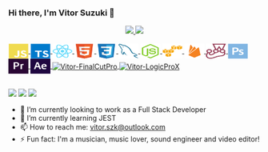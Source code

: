 ### Hi there, I'm Vitor Suzuki 👋
<div align="center">
  <a href="https://github.com/vitorszk">
  <img height="180em" src="https://github-readme-stats.vercel.app/api?username=vitorszk&show_icons=true&theme=dark&include_all_commits=true&count_private=true"/>
  <img height="180em" src="https://github-readme-stats.vercel.app/api/top-langs/?username=vitorszk&layout=compact&langs_count=7&theme=dark"/>
</div>
 <div style="display: inline_block"><br>
  <img align="center" alt="Vitor-Js" height="30" width="40" src="https://raw.githubusercontent.com/devicons/devicon/master/icons/javascript/javascript-plain.svg">
  <img align="center" alt="Vitor-Ts" height="30" width="40" src="https://raw.githubusercontent.com/devicons/devicon/master/icons/typescript/typescript-plain.svg">
  <img align="center" alt="Vitor-React" height="30" width="40" src="https://raw.githubusercontent.com/devicons/devicon/master/icons/react/react-original.svg">
  <img align="center" alt="Vitor-HTML" height="30" width="40" src="https://raw.githubusercontent.com/devicons/devicon/master/icons/html5/html5-original.svg">
  <img align="center" alt="Vitor-CSS" height="30" width="40" src="https://raw.githubusercontent.com/devicons/devicon/master/icons/css3/css3-original.svg">
  <img align="center" alt="Vitor-MySQL" height="30" width="40" src="https://raw.githubusercontent.com/devicons/devicon/master/icons/mysql/mysql-original.svg">
  <img align="center" alt="Vitor-Node" height="30" width="40" src="https://raw.githubusercontent.com/devicons/devicon/master/icons/nodejs/nodejs-original.svg">
  <img align="center" alt="Vitor-AWS" height="30" width="40" src="https://raw.githubusercontent.com/devicons/devicon/master/icons/amazonwebservices/amazonwebservices-original.svg">
  <img align="center" alt="Vitor-Firebase" height="30" width="40" src="https://raw.githubusercontent.com/devicons/devicon/master/icons/firebase/firebase-plain.svg">
  <img align="center" alt="Vitor-Jest" height="30" width="40" src="https://raw.githubusercontent.com/devicons/devicon/master/icons/jest/jest-plain.svg">
  <img align="center" alt="Vitor-PhotoShop" height="30" width="40" src="https://github.com/devicons/devicon/blob/master/icons/photoshop/photoshop-plain.svg">
  <img align="center" alt="Vitor-PremierePro" height="30" width="40" src="https://github.com/devicons/devicon/blob/master/icons/premierepro/premierepro-plain.svg">
  <img align="center" alt="Vitor-AfterEffects" height="30" width="40" src="https://github.com/devicons/devicon/blob/master/icons/aftereffects/aftereffects-plain.svg">
  <img align="center" alt="Vitor-FinalCutPro" height="40" width="40" src="https://img.icons8.com/color/48/000000/final-cut-pro-x.png">
  <img align="center" alt="Vitor-LogicProX" height="50" width="50" src="https://img.icons8.com/color/480/000000/logic-pro-x.png">

</div>
  
  
  ##
  
  
<div>
  <a href="https://instagram.com/thatsamuray" target="_blank"><img src="https://img.shields.io/badge/-Instagram-%23E4405F?style=for-the-badge&logo=instagram&logoColor=white" target="_blank"></a>
  <a href = "mailto:vitor.szk@outlook.com"><img src="https://img.shields.io/badge/Microsoft_Outlook-0078D4?style=for-the-badge&logo=microsoft-outlook&logoColor=white" target="_blank"></a>
  <a href="https://www.linkedin.com/in/vitorszk/" target="_blank"><img src="https://img.shields.io/badge/-LinkedIn-%230077B5?style=for-the-badge&logo=linkedin&logoColor=white" target="_blank"></a> 

  
- 🔭 I’m currently looking to work as a Full Stack Developer
- 🌱 I’m currently learning JEST
- 📫 How to reach me: vitor.szk@outlook.com
- ⚡ Fun fact: I'm a musician, music lover, sound engineer and video editor!
  
</div>
